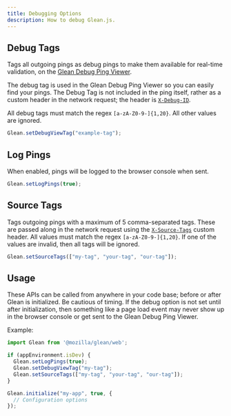 ```yaml
---
title: Debugging Options
description: How to debug Glean.js.
---
```


## Debug Tags

Tags all outgoing pings as debug pings to make them available for real-time validation, on the <a href="https://debug-ping-preview.firebaseapp.com/" target="_blank">Glean Debug Ping Viewer</a>.

The debug tag is used in the Glean Debug Ping Viewer so you can easily
find your pings. The Debug Tag is not included in the ping itself, rather
as a custom header in the network request; the header is <a href="https://mozilla.github.io/glean/book/user/pings/index.html?highlight=x-debug-id#x-debug-id-optional" target="_blank">`X-Debug-ID`</a>.

All debug tags must match the regex `[a-zA-Z0-9-]{1,20}`. All other values are ignored.

```js
Glean.setDebugViewTag("example-tag");
```

## Log Pings

When enabled, pings will be logged to the browser console when sent.

```js
Glean.setLogPings(true);
```

## Source Tags

Tags outgoing pings with a maximum of 5 comma-separated tags. These are passed
along in the network request using the <a href="https://mozilla.github.io/glean/book/user/pings/index.html?highlight=x-debug-id#x-source-tags-optional" target="_blank">`X-Source-Tags`</a> custom header. All values
must match the regex `[a-zA-Z0-9-]{1,20}`. If one of the values are invalid,
then all tags will be ignored.

```js
Glean.setSourceTags(["my-tag", "your-tag", "our-tag"]);
```

## Usage

These APIs can be called from anywhere in your code base; before or after Glean
is initialized. Be cautious of timing. If the debug option is not set until
after initialization, then something like a page load event may never show
up in the browser console or get sent to the Glean Debug Ping Viewer.

Example:

```js
import Glean from '@mozilla/glean/web';

if (appEnvironment.isDev) {
  Glean.setLogPings(true);
  Glean.setDebugViewTag("my-tag");
  Glean.setSourceTags(["my-tag", "your-tag", "our-tag"]);
}

Glean.initialize("my-app", true, {
  // Configuration options
});
```
